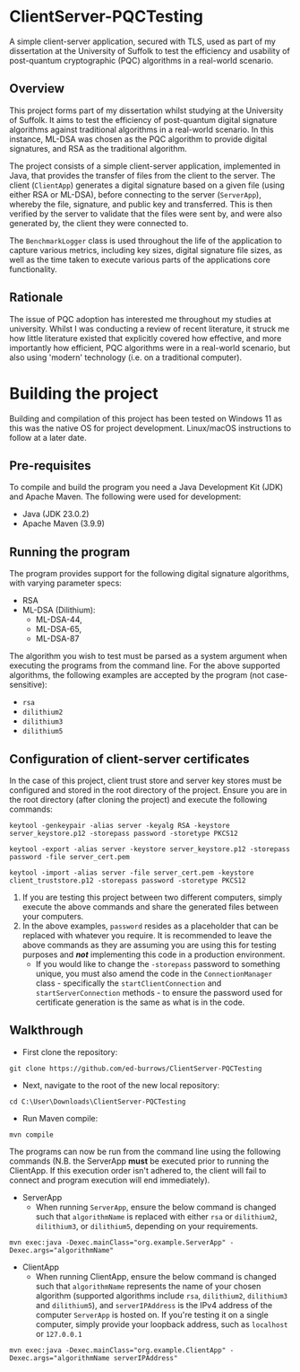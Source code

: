 # ClientServer-PQCTesting
A simple client-server application, secured with TLS, used as part of my dissertation at the University of Suffolk to test the efficiency and usability of post-quantum cryptographic (PQC) algorithms in a real-world scenario.
## Overview
This project forms part of my dissertation whilst studying at the University of Suffolk. It aims to test the efficiency of post-quantum digital signature algorithms against traditional algorithms in a real-world scenario. In this instance, ML-DSA was chosen as the PQC algorithm to provide digital signatures, and RSA as the traditional algorithm.

The project consists of a simple client-server application, implemented in Java, that provides the transfer of files from the client to the server. The client (`ClientApp`) generates a digital signature based on a given file (using either RSA or ML-DSA), before connecting to the server (`ServerApp`), whereby the file, signature, and public key and transferred. This is then verified by the server to validate that the files were sent by, and were also generated by, the client they were connected to.

The `BenchmarkLogger` class is used throughout the life of the application to capture various metrics, including key sizes, digital signature file sizes, as well as the time taken to execute various parts of the applications core functionality.
## Rationale
The issue of PQC adoption has interested me throughout my studies at university. Whilst I was conducting a review of recent literature, it struck me how little literature existed that explicitly covered how effective, and more importantly how efficient, PQC algorithms were in a real-world scenario, but also using 'modern' technology (i.e. on a traditional computer).
# Building the project
Building and compilation of this project has been tested on Windows 11 as this was the native OS for project development. Linux/macOS instructions to follow at a later date.
## Pre-requisites
To compile and build the program you need a Java Development Kit (JDK) and Apache Maven. The following were used for development:
* Java (JDK 23.0.2)
* Apache Maven (3.9.9)
## Running the program
The program provides support for the following digital signature algorithms, with varying parameter specs:
* RSA
* ML-DSA (Dilithium):
  * ML-DSA-44,
  * ML-DSA-65,
  * ML-DSA-87  

The algorithm you wish to test must be parsed as a system argument when executing the programs from the command line. For the above supported algorithms, the following examples are accepted by the program (not case-sensitive):
* `rsa`
* `dilithium2`
* `dilithium3`
* `dilithium5`  
## Configuration of client-server certificates
In the case of this project, client trust store and server key stores must be configured and stored in the root directory of the project. Ensure you are in the root directory (after cloning the project) and execute the following commands:  
````
keytool -genkeypair -alias server -keyalg RSA -keystore server_keystore.p12 -storepass password -storetype PKCS12
````  
````
keytool -export -alias server -keystore server_keystore.p12 -storepass password -file server_cert.pem

````  
````
keytool -import -alias server -file server_cert.pem -keystore client_truststore.p12 -storepass password -storetype PKCS12

````  
1. If you are testing this project between two different computers, simply execute the above commands and share the generated files between your computers.
2. In the above examples, `password` resides as a placeholder that can be replaced with whatever you require. It is recommended to leave the above commands as they are assuming you are using this for testing purposes and ***not*** implementing this code in a production environment.
   * If you would like to change the `-storepass` password to something unique, you must also amend the code in the `ConnectionManager` class - specifically the `startClientConnection` and `startServerConnection` methods - to ensure the password used for certificate generation is the same as what is in the code.
## Walkthrough
* First clone the repository:  
````
git clone https://github.com/ed-burrows/ClientServer-PQCTesting
````
* Next, navigate to the root of the new local repository:  
````
cd C:\User\Downloads\ClientServer-PQCTesting
````
* Run Maven compile:  
````
mvn compile
````
The programs can now be run from the command line using the following commands (N.B. the ServerApp **must** be executed prior to running the ClientApp. If this execution order isn't adhered to, the client will fail to connect and program execution will end immediately).
* ServerApp
  - When running `ServerApp`, ensure the below command is changed such that `algorithmName` is replaced with either `rsa` or `dilithium2`, `dilithium3`, or `dilithium5`, depending on your requirements.

````
mvn exec:java -Dexec.mainClass="org.example.ServerApp" -Dexec.args="algorithmName"
````

* ClientApp
  - When running ClientApp, ensure the below command is changed such that `algorithmName` represents the name of your chosen algorithm (supported algorithms include `rsa`, `dilithium2`, `dilithium3` and `dilithium5`), and `serverIPAddress` is the IPv4 address of the computer `ServerApp` is hosted on. If you're testing it on a single computer, simply provide your loopback address, such as `localhost` or `127.0.0.1`  
````
mvn exec:java -Dexec.mainClass="org.example.ClientApp" -Dexec.args="algorithmName serverIPAddress"
````